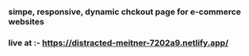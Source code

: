 ### simpe, responsive, dynamic chckout page for e-commerce websites

### live at :- https://distracted-meitner-7202a9.netlify.app/
